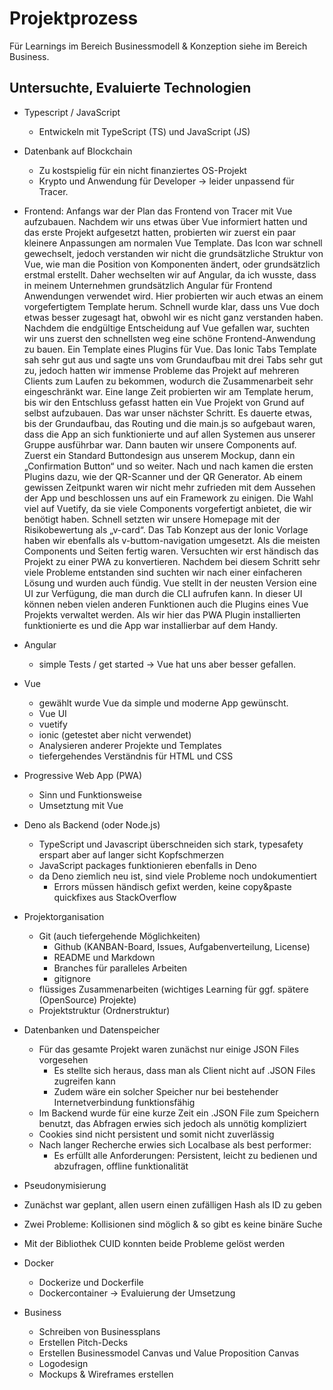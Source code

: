# Projektprozess

Für Learnings im Bereich Businessmodell & Konzeption siehe im Bereich Business.

## Untersuchte, Evaluierte Technologien

- Typescript / JavaScript
  - Entwickeln mit TypeScript (TS) und JavaScript (JS)


- Datenbank auf Blockchain
  - Zu kostspielig für ein nicht finanziertes OS-Projekt
  - Krypto und Anwendung für Developer -> leider unpassend für Tracer.


- Frontend:
Anfangs war der Plan das Frontend von Tracer mit Vue aufzubauen. Nachdem wir uns etwas über Vue informiert hatten und das erste Projekt aufgesetzt hatten, probierten wir zuerst ein paar kleinere Anpassungen am normalen Vue Template. 
Das Icon war schnell gewechselt, jedoch verstanden wir nicht die grundsätzliche Struktur von Vue, wie man die Position von Komponenten ändert, oder grundsätzlich erstmal erstellt.
Daher wechselten wir auf Angular, da ich wusste, dass in meinem Unternehmen grundsätzlich Angular für Frontend Anwendungen verwendet wird. Hier probierten wir auch etwas an einem vorgefertigtem Template herum. 
Schnell wurde klar, dass uns Vue doch etwas besser zugesagt hat, obwohl wir es nicht ganz verstanden haben.
Nachdem die endgültige Entscheidung auf Vue gefallen war, suchten wir uns zuerst den schnellsten weg eine schöne Frontend-Anwendung zu bauen. 
Ein Template eines Plugins für Vue. Das Ionic Tabs Template sah sehr gut aus und sagte uns vom Grundaufbau mit drei Tabs sehr gut zu, jedoch hatten wir immense Probleme das Projekt auf mehreren Clients zum Laufen zu bekommen, wodurch die Zusammenarbeit sehr eingeschränkt war. 
Eine lange Zeit probierten wir am Template herum, bis wir den Entschluss gefasst hatten ein Vue Projekt von Grund auf selbst aufzubauen. 
Das war unser nächster Schritt.
Es dauerte etwas, bis der Grundaufbau, das Routing und die main.js so aufgebaut waren, dass die App an sich funktionierte und auf allen Systemen aus unserer Gruppe ausführbar war. 
Dann bauten wir unsere Components auf. Zuerst ein Standard Buttondesign aus unserem Mockup, dann ein „Confirmation Button“ und so weiter. 
Nach und nach kamen die ersten Plugins dazu, wie der QR-Scanner und der QR Generator. 
Ab einem gewissen Zeitpunkt waren wir nicht mehr zufrieden mit dem Aussehen der App und beschlossen uns auf ein Framework zu einigen. 
Die Wahl viel auf Vuetify, da sie viele Components vorgefertigt anbietet, die wir benötigt haben. Schnell setzten wir unsere Homepage mit der Risikobewertung als „v-card“. 
Das Tab Konzept aus der Ionic Vorlage haben wir ebenfalls als v-buttom-navigation umgesetzt. 
Als die meisten Components und Seiten fertig waren. Versuchten wir erst händisch das Projekt zu einer PWA zu konvertieren. Nachdem bei diesem Schritt sehr viele Probleme entstanden sind suchten wir nach einer einfacheren Lösung und wurden auch fündig. 
Vue stellt in der neusten Version eine UI zur Verfügung, die man durch die CLI aufrufen kann. In dieser UI können neben vielen anderen Funktionen auch die Plugins eines Vue Projekts verwaltet werden. Als wir hier das PWA Plugin installierten funktionierte es und die App war installierbar auf dem Handy.
- Angular
  - simple Tests / get started -> Vue hat uns aber besser gefallen.
- Vue
  - gewählt wurde Vue da simple und moderne App gewünscht.
  - Vue UI
  - vuetify
  - ionic (getestet aber nicht verwendet)
  - Analysieren anderer Projekte und Templates
  - tiefergehendes Verständnis für HTML und CSS
- Progressive Web App (PWA)
  - Sinn und Funktionsweise
  - Umsetztung mit Vue


- Deno als Backend (oder Node.js)
  - TypeScript und Javascript überschneiden sich stark, typesafety erspart aber auf langer sicht Kopfschmerzen 
  - JavaScript packages funktionieren ebenfalls in Deno
  - da Deno ziemlich neu ist, sind viele Probleme noch undokumentiert
    - Errors müssen händisch gefixt werden, keine copy&paste quickfixes aus StackOverflow 


- Projektorganisation
  - Git (auch tiefergehende Möglichkeiten)
    - Github (KANBAN-Board, Issues, Aufgabenverteilung, License)
    - README und Markdown
    - Branches für paralleles Arbeiten
    - gitignore
  - flüssiges Zusammenarbeiten (wichtiges Learning für ggf. spätere (OpenSource) Projekte)
  - Projektstruktur (Ordnerstruktur)


- Datenbanken und Datenspeicher
  - Für das gesamte Projekt waren zunächst nur einige JSON Files vorgesehen
    - Es stellte sich heraus, dass man als Client nicht auf .JSON Files zugreifen kann
    - Zudem wäre ein solcher Speicher nur bei bestehender Internetverbindung funktionsfähig
  - Im Backend wurde für eine kurze Zeit ein .JSON File zum Speichern benutzt, das Abfragen erwies sich jedoch als unnötig kompliziert
  - Cookies sind nicht persistent und somit nicht zuverlässig
  - Nach langer Recherche erwies sich Localbase als best performer:
    - Es erfüllt alle Anforderungen: Persistent, leicht zu bedienen und abzufragen, offline funktionalität

- Pseudonymisierung
 - Zunächst war geplant, allen usern einen zufälligen Hash als ID zu geben
  - Zwei Probleme: Kollisionen sind möglich & so gibt es keine binäre Suche
 - Mit der Bibliothek CUID konnten beide Probleme gelöst werden

- Docker
  - Dockerize und Dockerfile
  - Dockercontainer -> Evaluierung der Umsetzung


- Business
  - Schreiben von Businessplans
  - Erstellen Pitch-Decks
  - Erstellen Businessmodel Canvas und Value Proposition Canvas
  - Logodesign
  - Mockups & Wireframes erstellen
